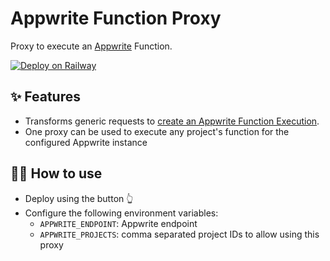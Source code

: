 # Appwrite Function Proxy

Proxy to execute an [Appwrite](https://appwrite.io/) Function.

[![Deploy on Railway](https://railway.app/button.svg)](https://railway.app/template/Ud6HvY?referralCode=g33k)

## ✨ Features

- Transforms generic requests to [create an Appwrite Function Execution](https://appwrite.io/docs/client/functions?sdk=web-default#functionsCreateExecution).
- One proxy can be used to execute any project's function for the configured Appwrite instance

## 💁‍♀️ How to use

- Deploy using the button 👆
- Configure the following environment variables:
  - `APPWRITE_ENDPOINT`: Appwrite endpoint
  - `APPWRITE_PROJECTS`: comma separated project IDs to allow using this proxy
